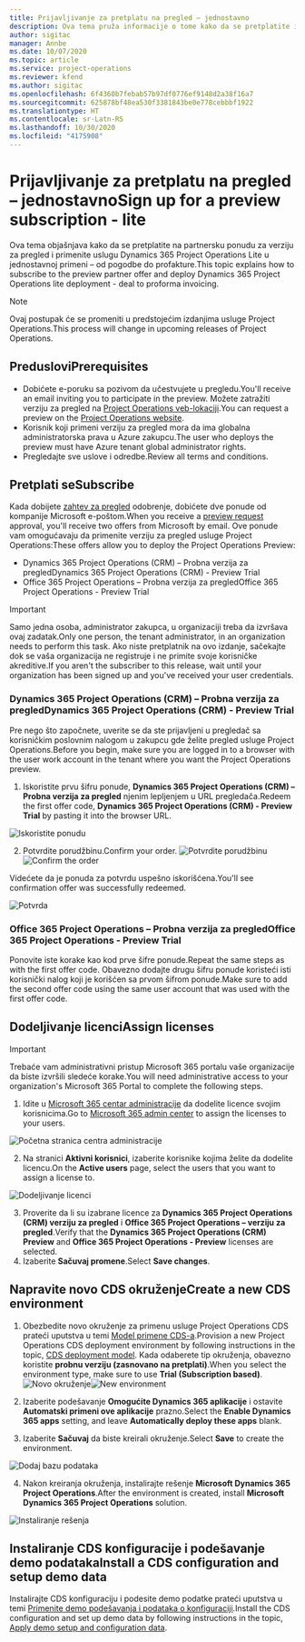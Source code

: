 ```yaml
---
title: Prijavljivanje za pretplatu na pregled – jednostavno
description: Ova tema pruža informacije o tome kako da se pretplatite i primenite uslugu Project Operations Lite – od pogodbe do profakture.
author: sigitac
manager: Annbe
ms.date: 10/07/2020
ms.topic: article
ms.service: project-operations
ms.reviewer: kfend
ms.author: sigitac
ms.openlocfilehash: 6f4360b7febab57b97df0776ef9148d2a38f16a7
ms.sourcegitcommit: 625878bf48ea530f3381843be0e778cebbbf1922
ms.translationtype: HT
ms.contentlocale: sr-Latn-RS
ms.lasthandoff: 10/30/2020
ms.locfileid: "4175908"
---
```

# <a name="sign-up-for-a-preview-subscription---lite"></a><span data-ttu-id="a37b7-103">Prijavljivanje za pretplatu na pregled – jednostavno</span><span class="sxs-lookup"><span data-stu-id="a37b7-103">Sign up for a preview subscription - lite</span></span> 

<span data-ttu-id="a37b7-104">Ova tema objašnjava kako da se pretplatite na partnersku ponudu za verziju za pregled i primenite uslugu Dynamics 365 Project Operations Lite u jednostavnoj primeni – od pogodbe do profakture.</span><span class="sxs-lookup"><span data-stu-id="a37b7-104">This topic explains how to subscribe to the preview partner offer and deploy Dynamics 365 Project Operations lite deployment - deal to proforma invoicing.</span></span>

> [!NOTE]
> <span data-ttu-id="a37b7-105">Ovaj postupak će se promeniti u predstojećim izdanjima usluge Project Operations.</span><span class="sxs-lookup"><span data-stu-id="a37b7-105">This process will change in upcoming releases of Project Operations.</span></span>

## <a name="prerequisites"></a><span data-ttu-id="a37b7-106">Preduslovi</span><span class="sxs-lookup"><span data-stu-id="a37b7-106">Prerequisites</span></span>

- <span data-ttu-id="a37b7-107">Dobićete e-poruku sa pozivom da učestvujete u pregledu.</span><span class="sxs-lookup"><span data-stu-id="a37b7-107">You'll receive an email inviting you to participate in the preview.</span></span> <span data-ttu-id="a37b7-108">Možete zatražiti verziju za pregled na [Project Operations veb-lokaciji](https://dynamics.microsoft.com/en-us/project-operations/overview/).</span><span class="sxs-lookup"><span data-stu-id="a37b7-108">You can request a preview on the [Project Operations website](https://dynamics.microsoft.com/en-us/project-operations/overview/).</span></span>
- <span data-ttu-id="a37b7-109">Korisnik koji primeni verziju za pregled mora da ima globalna administratorska prava u Azure zakupcu.</span><span class="sxs-lookup"><span data-stu-id="a37b7-109">The user who deploys the preview must have Azure tenant global administrator rights.</span></span>
- <span data-ttu-id="a37b7-110">Pregledajte sve uslove i odredbe.</span><span class="sxs-lookup"><span data-stu-id="a37b7-110">Review all terms and conditions.</span></span>

## <a name="subscribe"></a><span data-ttu-id="a37b7-111">Pretplati se</span><span class="sxs-lookup"><span data-stu-id="a37b7-111">Subscribe</span></span>

<span data-ttu-id="a37b7-112">Kada dobijete [zahtev za pregled](https://forms.office.com/FormsPro/Pages/ResponsePage.aspx?id=v4j5cvGGr0GRqy180BHbR56j8lZs0FdAvwT75_WNFyxUMkRDV1NYQU5TNjE2VjhKOVBUNVg2R0s1NC4u) odobrenje, dobićete dve ponude od kompanije Microsoft e-poštom.</span><span class="sxs-lookup"><span data-stu-id="a37b7-112">When you receive a [preview request](https://forms.office.com/FormsPro/Pages/ResponsePage.aspx?id=v4j5cvGGr0GRqy180BHbR56j8lZs0FdAvwT75_WNFyxUMkRDV1NYQU5TNjE2VjhKOVBUNVg2R0s1NC4u) approval, you'll receive two offers from Microsoft by email.</span></span> <span data-ttu-id="a37b7-113">Ove ponude vam omogućavaju da primenite verziju za pregled usluge Project Operations:</span><span class="sxs-lookup"><span data-stu-id="a37b7-113">These offers allow you to deploy the Project Operations Preview:</span></span>

- <span data-ttu-id="a37b7-114">Dynamics 365 Project Operations (CRM) – Probna verzija za pregled</span><span class="sxs-lookup"><span data-stu-id="a37b7-114">Dynamics 365 Project Operations (CRM) - Preview Trial</span></span>
- <span data-ttu-id="a37b7-115">Office 365 Project Operations – Probna verzija za pregled</span><span class="sxs-lookup"><span data-stu-id="a37b7-115">Office 365 Project Operations - Preview Trial</span></span>

> [!IMPORTANT]
> <span data-ttu-id="a37b7-116">Samo jedna osoba, administrator zakupca, u organizaciji treba da izvršava ovaj zadatak.</span><span class="sxs-lookup"><span data-stu-id="a37b7-116">Only one person, the tenant administrator, in an organization needs to perform this task.</span></span> <span data-ttu-id="a37b7-117">Ako niste pretplatnik na ovo izdanje, sačekajte dok se vaša organizacija ne registruje i ne primite svoje korisničke akreditive.</span><span class="sxs-lookup"><span data-stu-id="a37b7-117">If you aren't the subscriber to this release, wait until your organization has been signed up and you've received your user credentials.</span></span>

### <a name="dynamics-365-project-operations-crm---preview-trial"></a><span data-ttu-id="a37b7-118">Dynamics 365 Project Operations (CRM) – Probna verzija za pregled</span><span class="sxs-lookup"><span data-stu-id="a37b7-118">Dynamics 365 Project Operations (CRM) - Preview Trial</span></span> 

<span data-ttu-id="a37b7-119">Pre nego što započnete, uverite se da ste prijavljeni u pregledač sa korisničkim poslovnim nalogom u zakupcu gde želite pregled usluge Project Operations.</span><span class="sxs-lookup"><span data-stu-id="a37b7-119">Before you begin, make sure you are logged in to a browser with the user work account in the tenant where you want the Project Operations preview.</span></span>

1. <span data-ttu-id="a37b7-120">Iskoristite prvu šifru ponude, **Dynamics 365 Project Operations (CRM) – Probna verzija za pregled** njenim lepljenjem u URL pregledača.</span><span class="sxs-lookup"><span data-stu-id="a37b7-120">Redeem the first offer code, **Dynamics 365 Project Operations (CRM) - Preview Trial** by pasting it into the browser URL.</span></span>

![Iskoristite ponudu](./media/16RedeemFirstOfferNew.png)

2. <span data-ttu-id="a37b7-122">Potvrdite porudžbinu.</span><span class="sxs-lookup"><span data-stu-id="a37b7-122">Confirm your order.</span></span>
<span data-ttu-id="a37b7-123">![Potvrdite porudžbinu](./media/17ConfirmOrderNew.png)</span><span class="sxs-lookup"><span data-stu-id="a37b7-123">![Confirm the order](./media/17ConfirmOrderNew.png)</span></span>

<span data-ttu-id="a37b7-124">Videćete da je ponuda za potvrdu uspešno iskorišćena.</span><span class="sxs-lookup"><span data-stu-id="a37b7-124">You'll see confirmation offer was successfully redeemed.</span></span>

![Potvrda](./media/18OrderConfirmationNew.png)

### <a name="office-365-project-operations---preview-trial"></a><span data-ttu-id="a37b7-126">Office 365 Project Operations – Probna verzija za pregled</span><span class="sxs-lookup"><span data-stu-id="a37b7-126">Office 365 Project Operations - Preview Trial</span></span>

<span data-ttu-id="a37b7-127">Ponovite iste korake kao kod prve šifre ponude.</span><span class="sxs-lookup"><span data-stu-id="a37b7-127">Repeat the same steps as with the first offer code.</span></span> <span data-ttu-id="a37b7-128">Obavezno dodajte drugu šifru ponude koristeći isti korisnički nalog koji je korišćen sa prvom šifrom ponude.</span><span class="sxs-lookup"><span data-stu-id="a37b7-128">Make sure to add the second offer code using the same user account that was used with the first offer code.</span></span>

## <a name="assign-licenses"></a><span data-ttu-id="a37b7-129">Dodeljivanje licenci</span><span class="sxs-lookup"><span data-stu-id="a37b7-129">Assign licenses</span></span>

> [!IMPORTANT]
> <span data-ttu-id="a37b7-130">Trebaće vam administrativni pristup Microsoft 365 portalu vaše organizacije da biste izvršili sledeće korake.</span><span class="sxs-lookup"><span data-stu-id="a37b7-130">You will need administrative access to your organization's Microsoft 365 Portal to complete the following steps.</span></span>


1. <span data-ttu-id="a37b7-131">Idite u [Microsoft 365 centar administracije](https://portal.office.com/) da dodelite licence svojim korisnicima.</span><span class="sxs-lookup"><span data-stu-id="a37b7-131">Go to [Microsoft 365 admin center](https://portal.office.com/) to assign the licenses to your users.</span></span>

![Početna stranica centra administracije](./media/14AdminPortal.png)

2. <span data-ttu-id="a37b7-133">Na stranici **Aktivni korisnici**, izaberite korisnike kojima želite da dodelite licencu.</span><span class="sxs-lookup"><span data-stu-id="a37b7-133">On the **Active users** page, select the users that you want to assign a license to.</span></span>

![Dodeljivanje licenci](./media/15AssignLicenses.png)

3. <span data-ttu-id="a37b7-135">Proverite da li su izabrane licence za **Dynamics 365 Project Operations (CRM) verziju za pregled** i **Office 365 Project Operations – verziju za pregled**.</span><span class="sxs-lookup"><span data-stu-id="a37b7-135">Verify that the **Dynamics 365 Project Operations (CRM) Preview** and **Office 365 Project Operations - Preview** licenses are selected.</span></span> 
4. <span data-ttu-id="a37b7-136">Izaberite **Sačuvaj promene**.</span><span class="sxs-lookup"><span data-stu-id="a37b7-136">Select **Save changes**.</span></span>

## <a name="create-a-new-cds-environment"></a><span data-ttu-id="a37b7-137">Napravite novo CDS okruženje</span><span class="sxs-lookup"><span data-stu-id="a37b7-137">Create a new CDS environment</span></span>

1. <span data-ttu-id="a37b7-138">Obezbedite novo okruženje za primenu usluge Project Operations CDS prateći uputstva u temi [Model primene CDS-a](lite-deployment.md).</span><span class="sxs-lookup"><span data-stu-id="a37b7-138">Provision a new Project Operations CDS deployment environment by following instructions in the topic, [CDS deployment model](lite-deployment.md).</span></span> <span data-ttu-id="a37b7-139">Kada odaberete tip okruženja, obavezno koristite **probnu verziju (zasnovano na pretplati)**.</span><span class="sxs-lookup"><span data-stu-id="a37b7-139">When you select the environment type, make sure to use **Trial (Subscription based)**.</span></span>
<span data-ttu-id="a37b7-140">![Novo okruženje](./media/19CreateEnvironment.png)</span><span class="sxs-lookup"><span data-stu-id="a37b7-140">![New environment](./media/19CreateEnvironment.png)</span></span>

2. <span data-ttu-id="a37b7-141">Izaberite podešavanje **Omogućite Dynamics 365 aplikacije** i ostavite **Automatski primeni ove aplikacije** prazno.</span><span class="sxs-lookup"><span data-stu-id="a37b7-141">Select the **Enable Dynamics 365 apps** setting, and leave **Automatically deploy these apps** blank.</span></span>  
3. <span data-ttu-id="a37b7-142">Izaberite **Sačuvaj** da biste kreirali okruženje.</span><span class="sxs-lookup"><span data-stu-id="a37b7-142">Select **Save** to create the environment.</span></span>

![Dodaj bazu podataka](./media/20CreateEnvironment1.png)

4. <span data-ttu-id="a37b7-144">Nakon kreiranja okruženja, instalirajte rešenje **Microsoft Dynamics 365 Project Operations**.</span><span class="sxs-lookup"><span data-stu-id="a37b7-144">After the environment is created, install **Microsoft Dynamics 365 Project Operations** solution.</span></span> 

![Instaliranje rešenja](./media/21InstallSolution.png)

## <a name="install-a-cds-configuration-and-setup-demo-data"></a><span data-ttu-id="a37b7-146">Instaliranje CDS konfiguracije i podešavanje demo podataka</span><span class="sxs-lookup"><span data-stu-id="a37b7-146">Install a CDS configuration and setup demo data</span></span>

<span data-ttu-id="a37b7-147">Instalirajte CDS konfiguraciju i podesite demo podatke prateći uputstva u temi [Primenite demo podešavanja i podataka o konfiguraciji](lite-apply-demo-setup-config-data.md).</span><span class="sxs-lookup"><span data-stu-id="a37b7-147">Install the CDS configuration and set up demo data by following instructions in the topic, [Apply demo setup and configuration data](lite-apply-demo-setup-config-data.md).</span></span>
